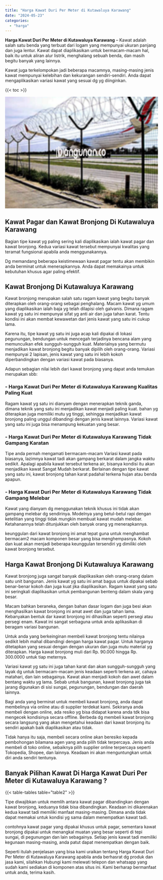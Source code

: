 ```yaml
---
title: "Harga Kawat Duri Per Meter di Kutawaluya Karawang"
date: "2024-05-23"
categories: 
  - "harga"
---
```


**Harga Kawat Duri Per Meter di Kutawaluya Karawang** – Kawat adalah salah satu benda yang terbuat dari logam yang mempunyai ukuran panjang dan juga lentur. Kawat dapat diaplikasikan untuk bermacam-macam hal, baik itu untuk aliran alur listrik, menghalang sebuah benda, dan masih begitu banyak yang lainnya.

Kawat juga terkelompokan jadi beberapa macamnya, masing-masing jenis kawat mempunyai kelebihan dan kekurangan sendiri-sendiri. Anda dapat mengaplikasikan variasi kawat yang sesuai dg yg diinginkan.

{{< toc >}}

![Harga Kawat Duri Per Meter di Kutawaluya Karawang](/images/jual-kawat-murah26.png)

## Kawat Pagar dan Kawat Bronjong Di Kutawaluya Karawang

Bagian tipe kawat yg paling sering kali diaplikasikan ialah kawat pagar dan kawat bronjong. Kedua variasi kawat tersebut mempunyai kwalitas yang teramat fungsional apabila anda menggunakannya.

Dg memandang beberapa keistimewaan kawat pagar tentu akan membikin anda berminat untuk menerapkannya. Anda dapat memakainya untuk kebutuhan khusus agar paling efektif.

## Kawat Bronjong Di Kutawaluya Karawang

Kawat bronjong merupakan salah satu ragam kawat yang begitu banyak diterapkan oleh orang-orang sebagai penghalang. Macam kawat yg umum yang diaplikasikan ialah baja yg telah dilapisi oleh galvanis. Dimana ragam kawat yg satu ini mempunyai sifat yg anti air dan juga tahan karat. Tentu kondisi ini akan membat kewawetan dari jenis kawat yang satu ini cukup lama.

Karena itu, tipe kawat yg satu ini juga acap kali dipakai di lokasi pegunungan, bendungan untuk mencegah terjadinya bencana alam yang memunculkan efek sungguh-sungguh kuat. Materialnya yang bermutu menjadikan kawat bronjong begitu banyak dipilih oleh orang-orang. Variasi mempunyai 2 lapisan, jenis kawat yang satu ini lebih kokoh diperbandingkan dengan variasi kawat pada biasanya.

Adapun sebagian nilai lebih dari kawat bronjong yang dapat anda temukan merupakan sbb:

### \- Harga Kawat Duri Per Meter di Kutawaluya Karawang Kualitas Paling Kuat

Ragam kawat yg satu ini dianyam dengan menerapkan teknik ganda, dimana teknik yang satu ini menjadikan kawat menjadi paling kuat. bahan yg diterapkan juga memiliki mutu yg tinggi, sehingga menjadikan kawat bronjong paling unggul dibandingi dengan jenis kawat lainnya. Variasi kawat yang satu ini juga bisa menampung kekuatan yang besar.

### \- Harga Kawat Duri Per Meter di Kutawaluya Karawang Tidak Gampang Karatan

Tipe anda pernah mengamati bermacam-macam Variasi kawat pada biasanya, lazimnya kawat tadi akan gampang berkarat dalam jangka waktu sedikit. Apalagi apabila kawat tersebut terkena air, bisanya kondisi itu akan menjadikan kawat Sangat Mudah berkarat. Berlainan dengan tipe kawat yang satu ini, kawat bronjong tahan karat padahal terkena hujan atau benda apapun.

### \- Harga Kawat Duri Per Meter di Kutawaluya Karawang Tidak Gampang Melebar

Kawat yang dianyam dg menggunakan teknik khusus ini tidak akan gampang melebar dg sendirinya. Modelnya yang betul-betul rapi dengan ketelitian yang tinggi tidak mungkin membuat kawat mudah melebar. Ketahanannya telah ditunjukkan oleh banyak orang yg menerapkannya.

keunggulan dari kawat bronjong ini amat tepat guna untuk menghambat bermacam2 macam komponen besar yang bisa menghempasnya. Kokoh dan kuat akan menjadi beberapa keunggulan tersendiri yg dimiliki oleh kawat bronjong tersebut.

## Harga Kawat Bronjong Di Kutawaluya Karawang

Kawat bronjong juga sangat banyak diaplikasikan oleh orang-orang dalam satu unit bangunan. Jenis kawat yg satu ini amat bagus untuk dipakai sebab benar-benar kokoh dan juga kuat jika diaplikasikan. Ragam kawat yang satu ini seringkali diaplikasikan untuk pembangunan benteng dalam skala yang besar.

Macam bahkan beraneka, dengan bahan dasar logam dan juga besi akan menghasilkan kawat bronjong ini amat awet dan juga tahan lama. Kebanyakan bentuk dar kawat bronjong ini dihasilkan seperti persegi atau persegi enam. Kawat ini sangat serbaguna untuk anda aplikasikan di beragam variasi bangunan.

Untuk anda yang berkeinginan membeli kawat bronjong tentu nilainya sedikit lebih mahal dibandingi dengan harga kawat pagar. Untuk harganya ditetapkan yang sesuai dengan dengan ukuran dan juga mutu material yg diterapkan. Harga kawat bronjong muli dari Rp. 90.000 hingga Rp. 300.0000 untuk tiap meternya.

Variasi kawat yg satu ini juga tahan karat dan akan sungguh-sungguh yang layak dg untuk bermacam-macam jenis keadaan seperti terkena air, cahaya matahari, dan lain sebagainya. Kawat akan menjadi kokoh dan awet dalam bentang waktu yg lama. Sebab untuk bangunan, kawat bronjong juga tak jarang digunakan di sisi sungai, pegunungan, bendungan dan daerah lainnya.

Bagi anda yang berminat untuk membeli kawat bronjong, anda dapat membelinya via online atau di supplier terdekat kami. Sekiranya anda membeli dengan online, ada resiko yg bisa didapat karena anda tdk bisa mengecek kondisinya secara offline. Berbeda dg membeli kawat bronjong secara langsung yang akan mengetahui keadaan dari kawat bronjong itu sendiri apakah baik diaplikasikan atau tidak.

Tidak hanya itu saja, membeli secara online akan beresiko kepada pembohongan bilamana agen yang anda pilih tidak terpercaya. Jenis anda membeli di toko online, sebaiknya pilih supplier online terpercaya seperti Tokopedia, Shopee, dan lainnya. Keadaan ini akan menguntungkan untuk diri anda sendiri tentunya.

## Banyak Pilihan Kawat Di Harga Kawat Duri Per Meter di Kutawaluya Karawang ?

{{< table-tables table="table2" >}}

Tipe diwajibkan untuk memlih antara kawat pagar dibandingkan dengan kawat bronjong, keduanya tidak bisa dibandingkan. Keadaan ini dikarenakan kedua kawat tadi memiliki manfaat masing-masing. Dimana anda tidak dapat memakai untuk kondisi yg sama dalam menempatkan kawat tadi.

contohnya kawat pagar yang dipakai khusus untuk pagar, sementara kawat bronjong dipakai untuk menangkal muatan yang besar seperti di tepi sungai, di pegunungan dan lain sebagainya. Setiap jenis kawat tadi memiliki kegunaan masing-masing, anda patut dapat menempatkan dengan baik.

Seperti itulah penjelasan yang bisa kami uraikan tentang Harga Kawat Duri Per Meter di Kutawaluya Karawang apabila anda berhasrat dg produk dan jasa kami, silahkan Hubungi kami melewati telepon dan whatsapp yang sudah kami sediakan di komponen atas situs ini. Kami berharap bermanfaat untuk anda, terima kasih.
